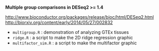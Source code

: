 **Multiple group comparisons in DESeq2 >= 1.4**

http://www.bioconductor.org/packages/release/bioc/html/DESeq2.html
http://biorxiv.org/content/early/2014/05/27/002832

- `multigroup.R` : demonstration of analyzing GTEx tissues
- `ridge.R` : a script to make the 2D ridge regression graphic
- `multifactor_sim.R` : a script to make the multifactor graphic


